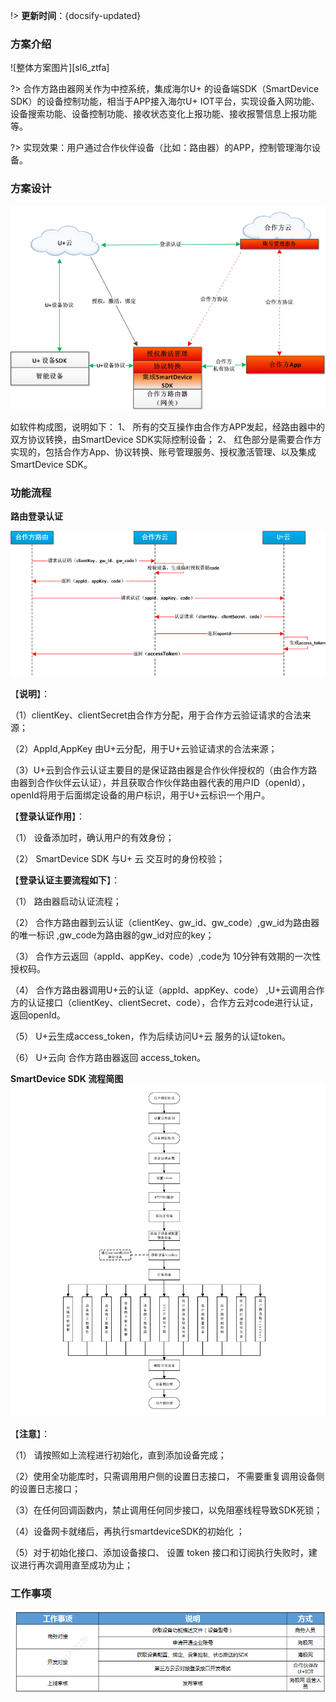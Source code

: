 
!> **更新时间**：{docsify-updated}  



### 方案介绍

![整体方案图片][sl6_ztfa]  

?> 合作方路由器网关作为中控系统，集成海尔U+ 的设备端SDK（SmartDevice SDK）的设备控制功能，相当于APP接入海尔U+ IOT平台，实现设备入网功能、设备搜索功能、设备控制功能、接收状态变化上报功能、接收报警信息上报功能等。
  

?> 实现效果：用户通过合作伙伴设备（比如：路由器）的APP，控制管理海尔设备。



### 方案设计


![方案设计][sl6_rjgc] 


如软件构成图，说明如下：
1、	所有的交互操作由合作方APP发起，经路由器中的双方协议转换，由SmartDevice SDK实际控制设备；
2、	红色部分是需要合作方实现的，包括合作方App、协议转换、账号管理服务、授权激活管理、以及集成SmartDevice SDK。



### 功能流程

**路由登录认证**

![路由登录认证][sl6_rz] 

【**说明**】：

（1）clientKey、clientSecret由合作方分配，用于合作方云验证请求的合法来源；

（2）AppId,AppKey 由U+云分配，用于U+云验证请求的合法来源；

（3）U+云到合作云认证主要目的是保证路由器是合作伙伴授权的（由合作方路由器到合作伙伴云认证），并且获取合作伙伴路由器代表的用户ID（openId），openId将用于后面绑定设备的用户标识，用于U+云标识一个用户。

【**登录认证作用**】：

（1） 设备添加时，确认用户的有效身份；

（2） SmartDevice SDK 与U+ 云 交互时的身份校验；

【**登录认证主要流程如下**】：

（1） 路由器启动认证流程；

（2） 合作方路由器到云认证（clientKey、gw_id、gw_code）,gw_id为路由器的唯一标识 ,gw_code为路由器的gw_id对应的key；

（3） 合作方云返回（appId、appKey、code）,code为 10分钟有效期的一次性授权码。

（4） 合作方路由器调用U+云的认证（appId、appKey、code） ,U+云调用合作方的认证接口（clientKey、clientSecret、code），合作方云对code进行认证，返回openId。

（5） U+云生成access_token，作为后续访问U+云 服务的认证token。

（6） U+云向 合作方路由器返回 access_token。


**SmartDevice SDK 流程简图**
![流程简图][sl6_sdklc] 


【**注意**】：

（1） 请按照如上流程进行初始化，直到添加设备完成；

（2）使用全功能库时，只需调用用户侧的设置日志接口， 不需要重复调用设备侧的设置日志接口；

（3）在任何回调函数内，禁止调用任何同步接口，以免阻塞线程导致SDK死锁；

（4）设备网卡就绪后，再执行smartdeviceSDK的初始化 ；

（5）对于初始化接口、添加设备接口、 设置 token 接口和订阅执行失败时，建议进行再次调用直至成功为止；

### 工作事项

![工作事项][sl6_gzsx] 




[^-^]:常用图片注释
[sl6_ztfa]:_media/_Solutions/sl6ztfa.png  

[sl6_rjgc]:_media/_Solutions/sl6rjgc.png
[sl6_rz]:_media/_Solutions/sl6rz.png
[sl6_gzsx]:_media/_Solutions/sl6gzsx.png
[sl6_sdklc]:_media/_Solutions/sl6_sdklc.png
